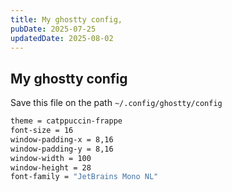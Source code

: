 ```yaml
---
title: My ghostty config,
pubDate: 2025-07-25
updatedDate: 2025-08-02
---
```


## My ghostty config

Save this file on the path `~/.config/ghostty/config`

```sh
theme = catppuccin-frappe
font-size = 16
window-padding-x = 8,16
window-padding-y = 8,16
window-width = 100
window-height = 28
font-family = "JetBrains Mono NL"
```
